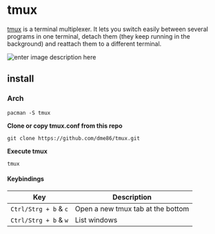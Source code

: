 # tmux

[tmux](https://github.com/tmux/tmux) is a terminal multiplexer. It lets you switch easily between several programs in one terminal, detach them (they keep running in the background) and reattach them to a different terminal.

![enter image description here](https://i.imgur.com/IW1Xxbd.png)

## install

### Arch 

    pacman -S tmux


**Clone or copy tmux.conf from this repo**

    git clone https://github.com/dme86/tmux.git


**Execute tmux**

    tmux


#### Keybindings

| Key | Description |
|--|--|
|`Ctrl/Strg + b` & `c`|Open a new tmux tab at the bottom |
|`Ctrl/Strg + b` & `w`|List windows|
